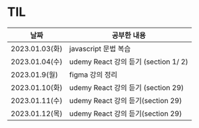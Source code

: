 # TIL

| 날짜           | 공부한 내용                          |
| -------------- | ------------------------------------ |
| 2023.01.03(화) | javascript 문법 복습                 |
| 2023.01.04(수) | udemy React 강의 듣기 (section 1/ 2) |
| 2023.01.9(월)  | figma 강의 정리                      |
| 2023.01.10(화) | udemy React 강의 듣기 (section 29)   |
| 2023.01.11(수) | udemy React 강의 듣기(section 29)    |
| 2023.01.12(목) | udemy React 강의 듣기(section 29)    |

